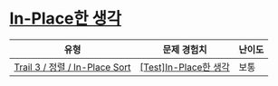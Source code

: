 # [In-Place한 생각](https://www.codetree.ai/trails/complete/curated-cards/test-in-place-sort-concept)

|유형|문제 경험치|난이도|
|---|---|---|
|[Trail 3 / 정렬 / In-Place Sort](https://www.codetree.ai/trail-info/novice-high/)|[[Test]In-Place한 생각](https://www.codetree.ai/trails/complete/curated-cards/test-in-place-sort-concept/)|보통|

